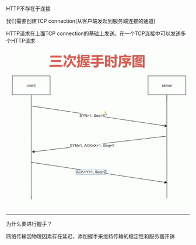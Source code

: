 HTTP不存在于连接

我们需要创建TCP connection(从客户端发起到服务端连接的通道)

HTTP请求在上面TCP connection的基础上发送。在一个TCP连接中可以发送多个HTTP请求

![三次握手时序图](./img/三次握手时序图.png)

---

为什么要进行握手？

网络传输因物理因素存在延迟，添加握手来维持传输的稳定性和服务器开销

